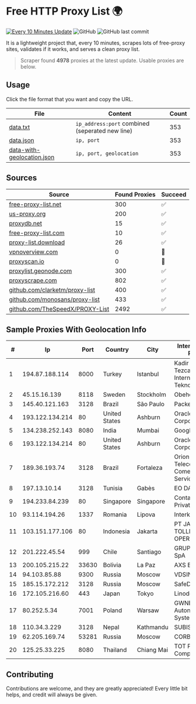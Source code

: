 
# Free HTTP Proxy List 🌍

[![Every 10 Minutes Update](https://github.com/mertguvencli/http-proxy-list/actions/workflows/main.yml/badge.svg?branch=main)](https://github.com/mertguvencli/http-proxy-list/actions/workflows/main.yml)
![GitHub](https://img.shields.io/github/license/mertguvencli/http-proxy-list)
![GitHub last commit](https://img.shields.io/github/last-commit/mertguvencli/http-proxy-list)

It is a lightweight project that, every 10 minutes, scrapes lots of free-proxy sites, validates if it works, and serves a clean proxy list.


> Scraper found **4978** proxies at the latest update. Usable proxies are below.

## Usage

Click the file format that you want and copy the URL.


|File|Content|Count|
|----|-------|-----|
|[data.txt](https://raw.githubusercontent.com/mertguvencli/http-proxy-list/main/proxy-list/data.txt)|`ip_address:port` combined (seperated new line)|353|
|[data.json](https://raw.githubusercontent.com/mertguvencli/http-proxy-list/main/proxy-list/data.json)|`ip, port`|353|
|[data-with-geolocation.json](https://raw.githubusercontent.com/mertguvencli/http-proxy-list/main/proxy-list/data-with-geolocation.json)|`ip, port, geolocation`|353|

## Sources

|Source|Found Proxies|Succeed|
|------|-------------|-------|
|[free-proxy-list.net](https://free-proxy-list.net)|300|✅|
|[us-proxy.org](https://www.us-proxy.org)|200|✅|
|[proxydb.net](http://proxydb.net)|15|✅|
|[free-proxy-list.com](https://free-proxy-list.com/?page=&port=&type%5B%5D=http&type%5B%5D=https&up_time=0&search=Search)|10|✅|
|[proxy-list.download](https://www.proxy-list.download/HTTP)|26|✅|
|[vpnoverview.com](https://vpnoverview.com/privacy/anonymous-browsing/free-proxy-servers)|0|🚫|
|[proxyscan.io](https://www.proxyscan.io)|0|🚫|
|[proxylist.geonode.com](https://proxylist.geonode.com/api/proxy-list?limit=300&page=1&sort_by=lastChecked&sort_type=desc&protocols=http,https)|300|✅|
|[proxyscrape.com](https://api.proxyscrape.com/v2/?request=displayproxies&protocol=http&timeout=10000&country=all&ssl=all&anonymity=all)|802|✅|
|[github.com/clarketm/proxy-list](https://raw.githubusercontent.com/clarketm/proxy-list/master/proxy-list-raw.txt)|400|✅|
|[github.com/monosans/proxy-list](https://raw.githubusercontent.com/monosans/proxy-list/main/proxies/http.txt)|433|✅|
|[github.com/TheSpeedX/PROXY-List](https://raw.githubusercontent.com/TheSpeedX/PROXY-List/master/http.txt)|2492|✅|


## Sample Proxies With Geolocation Info

|#|Ip|Port|Country|City|Internet Service Provider|
|-|--|----|-------|----|-------------------------|
|1|194.87.188.114|8000|Turkey|Istanbul|Kadir Huseyin Tezcan Nosspeed Internet Teknolojileri|
|2|45.15.16.139|8118|Sweden|Stockholm|Obehosting AB|
|3|145.40.121.163|3128|Brazil|São Paulo|Packet Host, Inc.|
|4|193.122.134.214|80|United States|Ashburn|Oracle Corporation|
|5|134.238.252.143|8080|India|Mumbai|Google LLC|
|6|193.122.134.214|80|United States|Ashburn|Oracle Corporation|
|7|189.36.193.74|3128|Brazil|Fortaleza|Orion Telecomunicações Comercio e Serviços LTDA|
|8|197.13.10.14|3128|Tunisia|Gabès|EO DATACENTER|
|9|194.233.84.239|80|Singapore|Singapore|Contabo Asia Private Limited|
|10|93.114.194.26|1337|Romania|Lipova|Interkvm Host SRL|
|11|103.151.177.106|80|Indonesia|Jakarta|PT JASAMARGA TOLLROAD OPERATOR|
|12|201.222.45.54|999|Chile|Santiago|GRUPO ULLOA SpA|
|13|200.105.215.22|33630|Bolivia|La Paz|AXS Bolivia S. A.|
|14|94.103.85.88|9300|Russia|Moscow|VDSINA|
|15|185.15.172.212|3128|Russia|Moscow|SafeData LLC|
|16|172.105.216.60|443|Japan|Tokyo|Linode, LLC|
|17|80.252.5.34|7001|Poland|Warsaw|GWNET Autonomus System|
|18|110.34.3.229|3128|Nepal|Kathmandu|SUBISU C7|
|19|62.205.169.74|53281|Russia|Moscow|CORBINA|
|20|125.25.33.225|8080|Thailand|Chiang Mai|TOT Public Company Limited|



## Contributing

Contributions are welcome, and they are greatly appreciated! Every
little bit helps, and credit will always be given.

